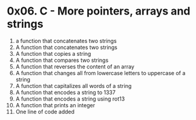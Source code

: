 # 0x06. C - More pointers, arrays and strings
01. a function that concatenates two strings
1. A function that concatenates two strings
2. A function that copies a string
3. A function that compares two strings
4. A function that reverses the content of an array
5. A function that changes all from lowercase letters to uppercase of a string
6. A function that capitalizes all words of a string
7. A function that encodes a string to 1337
8. A function that encodes a string using rot13
9. A function that prints an integer
10. One line of code added
